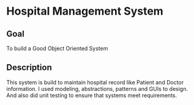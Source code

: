 # Hospital Management System

## Goal
To build a Good Object Oriented System

## Description
This system is build to maintain hospital record like Patient and Doctor information. I used modeling, abstractions, patterns and GUIs to design. And also did unit testing to ensure that systems meet requirements.  
